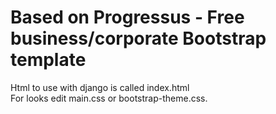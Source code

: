 Based on Progressus - Free business/corporate Bootstrap template
=============

Html to use with django is called index.html   
For looks edit main.css or bootstrap-theme.css.   
